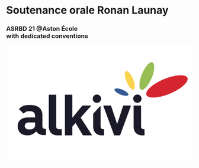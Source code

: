 # Soutenance orale Ronan Launay
### ASRBD 21 @Aston École <br/>with dedicated conventions
![Vendredi 17 mars 2017 @Lille](images/ronan/logo_alkivi_big_couleur.png)
